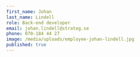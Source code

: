 ```yaml
---
first_name: Johan
last_name: Lindell
role: Back-end developer
email: johan.lindell@strateg.se
phone: 070-184 44 27
image: /media/uploads/employee-johan-lindell.jpg
published: true
---
```


